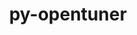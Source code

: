 ---
title: "py-opentuner"
layout: cache
categories: [package, develop]
meta: {"compilers": ["gcc@=11.4.0", "gcc@=9.4.0", "oneapi@=2024.2.1"], "num_specs": 17, "num_specs_by_stack": {"e4s": 7, "e4s-neoverse_v1": 2, "e4s-oneapi": 7, "e4s-power": 1, "root": 17}, "oss": ["ubuntu20.04", "ubuntu22.04"], "platforms": ["linux"], "stacks": ["e4s", "e4s-neoverse_v1", "e4s-oneapi", "e4s-power", "root"], "targets": ["neoverse_v1", "ppc64le", "x86_64_v3"], "versions": ["0.8.7"]}
spec_details: [{"compiler": "gcc@=11.4.0", "hash": "72g5kcnog5j64f4ahvq5ocdkgy5ohxeg", "os": "ubuntu22.04", "platform": "linux", "size": "-", "stacks": ["e4s", "root"], "target": "x86_64_v3", "variants": ["build_system=python_pip"], "versions": ["0.8.7"]}, {"compiler": "gcc@=11.4.0", "hash": "d3qof6yia7mbyo72xlbcpmb3lbeobuvt", "os": "ubuntu22.04", "platform": "linux", "size": "-", "stacks": ["e4s-neoverse_v1", "root"], "target": "neoverse_v1", "variants": ["build_system=python_pip"], "versions": ["0.8.7"]}, {"compiler": "gcc@=11.4.0", "hash": "eljigbnnd2pyilvh5hkhgskpjbgk6u7j", "os": "ubuntu22.04", "platform": "linux", "size": "-", "stacks": ["e4s-neoverse_v1", "root"], "target": "neoverse_v1", "variants": ["build_system=python_pip"], "versions": ["0.8.7"]}, {"compiler": "gcc@=11.4.0", "hash": "ga7lfzcavpb5eacvjahcba7rb2w6bjqv", "os": "ubuntu22.04", "platform": "linux", "size": "-", "stacks": ["e4s", "root"], "target": "x86_64_v3", "variants": ["build_system=python_pip"], "versions": ["0.8.7"]}, {"compiler": "oneapi@=2024.2.1", "hash": "j4vxp5s4br2tfltu6re2arva34tbqzrx", "os": "ubuntu22.04", "platform": "linux", "size": "-", "stacks": ["e4s-oneapi", "root"], "target": "x86_64_v3", "variants": ["build_system=python_pip"], "versions": ["0.8.7"]}, {"compiler": "gcc@=9.4.0", "hash": "li6liehlvbibfk2maaoxx3xxads4lhev", "os": "ubuntu20.04", "platform": "linux", "size": "-", "stacks": ["e4s-power", "root"], "target": "ppc64le", "variants": ["build_system=python_pip"], "versions": ["0.8.7"]}, {"compiler": "oneapi@=2024.2.1", "hash": "ngwi7wlfm26j5i3mvcsnjwehot2qk7zn", "os": "ubuntu22.04", "platform": "linux", "size": "-", "stacks": ["e4s-oneapi", "root"], "target": "x86_64_v3", "variants": ["build_system=python_pip"], "versions": ["0.8.7"]}, {"compiler": "gcc@=11.4.0", "hash": "ooxeftozsq5hltbcdn65bziolwf2x57z", "os": "ubuntu22.04", "platform": "linux", "size": "-", "stacks": ["e4s", "root"], "target": "x86_64_v3", "variants": ["build_system=python_pip"], "versions": ["0.8.7"]}, {"compiler": "oneapi@=2024.2.1", "hash": "q3wjxphcehb457k4dunewdywbxw64sg4", "os": "ubuntu22.04", "platform": "linux", "size": "-", "stacks": ["e4s-oneapi", "root"], "target": "x86_64_v3", "variants": ["build_system=python_pip"], "versions": ["0.8.7"]}, {"compiler": "gcc@=11.4.0", "hash": "r43jvksjvkb2t2qs5nft62l4jns2267b", "os": "ubuntu22.04", "platform": "linux", "size": "-", "stacks": ["e4s", "root"], "target": "x86_64_v3", "variants": ["build_system=python_pip"], "versions": ["0.8.7"]}, {"compiler": "oneapi@=2024.2.1", "hash": "rycepnulzwnrvtpf54kxasqhw3ladefi", "os": "ubuntu22.04", "platform": "linux", "size": "-", "stacks": ["e4s-oneapi", "root"], "target": "x86_64_v3", "variants": ["build_system=python_pip"], "versions": ["0.8.7"]}, {"compiler": "oneapi@=2024.2.1", "hash": "vn5ovt5znv7lyn57h7bi2zlbalvhgpwb", "os": "ubuntu22.04", "platform": "linux", "size": "-", "stacks": ["e4s-oneapi", "root"], "target": "x86_64_v3", "variants": ["build_system=python_pip"], "versions": ["0.8.7"]}, {"compiler": "gcc@=11.4.0", "hash": "w47xtixhmuieamfxpg43x4zwxzmj6fiy", "os": "ubuntu22.04", "platform": "linux", "size": "-", "stacks": ["e4s", "root"], "target": "x86_64_v3", "variants": ["build_system=python_pip"], "versions": ["0.8.7"]}, {"compiler": "oneapi@=2024.2.1", "hash": "wh5bkqknvs6kc2zjilrwl3ufiz4vnl7w", "os": "ubuntu22.04", "platform": "linux", "size": "-", "stacks": ["e4s-oneapi", "root"], "target": "x86_64_v3", "variants": ["build_system=python_pip"], "versions": ["0.8.7"]}, {"compiler": "gcc@=11.4.0", "hash": "x3kz5mmshcyvcveb4rwv73c5asucmzsl", "os": "ubuntu22.04", "platform": "linux", "size": "-", "stacks": ["e4s", "root"], "target": "x86_64_v3", "variants": ["build_system=python_pip"], "versions": ["0.8.7"]}, {"compiler": "oneapi@=2024.2.1", "hash": "z3dcv4iguxqcgwtz5tmzmiecqzgteaik", "os": "ubuntu22.04", "platform": "linux", "size": "-", "stacks": ["e4s-oneapi", "root"], "target": "x86_64_v3", "variants": ["build_system=python_pip"], "versions": ["0.8.7"]}, {"compiler": "gcc@=11.4.0", "hash": "zo7jmmqjm74fnfdofqlk7nhd3phzyazw", "os": "ubuntu22.04", "platform": "linux", "size": "-", "stacks": ["e4s", "root"], "target": "x86_64_v3", "variants": ["build_system=python_pip"], "versions": ["0.8.7"]}]
---